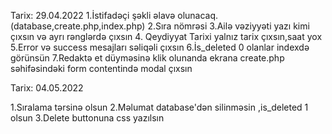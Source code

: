 Tarix: 29.04.2022
  1.İstifadəçi şəkli əlavə olunacaq.(database,create.php,index.php)
  2.Sıra nömrəsi
  3.Ailə vəziyyəti yazı kimi çıxsın və ayrı rənglərdə çıxsın
  4. Qeydiyyat Tarixi yalnız tarix çıxsın,saat yox
  5.Error və success mesajları səliqəli çıxsın
  6.İs_deleted 0 olanlar indexdə görünsün
  7.Redaktə et düyməsinə klik olunanda ekrana create.php səhifəsindəki form contentində modal çıxsın


Tarix: 04.05.2022

  1.Sıralama tərsinə olsun
  2.Məlumat database'dən silinməsin ,is_deleted 1 olsun
  3.Delete buttonuna css yazılsın
